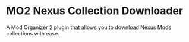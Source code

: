 # MO2 Nexus Collection Downloader
A Mod Organizer 2 plugin that allows you to download Nexus Mods collections with ease.
